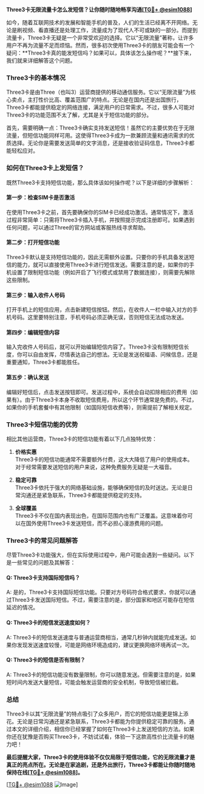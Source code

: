 **Three3卡无限流量卡怎么发短信？让你随时随地畅享沟通[[TG💪+ @esim1088](https://t.me/s/esim1088)]**

如今，随着互联网技术的发展和智能手机的普及，人们的生活已经离不开网络。无论是刷视频、看直播还是处理工作，流量成为了现代人不可或缺的一部分。而提到流量卡，Three3卡无疑是一个非常受欢迎的选择。它以“无限流量”著称，让许多用户不再为流量不足而烦恼。然而，很多初次使用Three3卡的朋友可能会有一个疑问：**Three3卡真的能发短信吗？如果可以，具体该怎么操作呢？**接下来，我们就来详细解答这个问题。

### Three3卡的基本情况

Three3卡是由Three（也叫3）运营商提供的移动通信服务。它以“无限流量”为核心卖点，主打性价比高、覆盖范围广的特点。无论是在国内还是出国旅行，Three3卡都能提供稳定的网络连接，满足用户的日常需求。不过，很多人可能对Three3卡的功能范围不太了解，尤其是关于短信功能的部分。

首先，需要明确一点：Three3卡确实支持发送短信！虽然它的主要优势在于无限流量，但短信功能同样可用。这使得Three3卡成为一款兼顾流量和通讯需求的优质选择。无论你是需要发送简单的文字消息，还是接收验证码信息，Three3卡都能轻松应对。

### 如何在Three3卡上发短信？

既然Three3卡支持短信功能，那么具体该如何操作呢？以下是详细的步骤解析：

#### 第一步：检查SIM卡是否激活
在使用Three3卡之前，首先要确保你的SIM卡已经成功激活。通常情况下，激活过程非常简单：只需将Three3卡插入手机，并按照提示完成注册即可。如果遇到任何问题，可以通过Three的官方网站或客服热线寻求帮助。

#### 第二步：打开短信功能
Three3卡默认是支持短信功能的，因此无需额外设置。只要你的手机具备发送短信的能力，就可以直接使用Three3卡进行短信发送。需要注意的是，如果你的手机设置了限制短信功能（例如开启了飞行模式或禁用了数据连接），则需要先解除这些限制。

#### 第三步：输入收件人号码
打开手机上的短信应用，点击新建短信按钮。然后，在收件人一栏中输入对方的手机号码。这里要特别注意，手机号码必须正确无误，否则短信无法成功发送。

#### 第四步：编辑短信内容
输入完收件人号码后，就可以开始编辑短信内容了。Three3卡没有限制短信长度，你可以自由发挥，尽情表达自己的想法。无论是发送祝福语、问候信息，还是重要通知，Three3卡都能胜任。

#### 第五步：确认发送
编辑好短信后，点击发送按钮即可。发送过程中，系统会自动扣除相应的费用（如果有）。由于Three3卡本身不收取短信费用，所以这个环节通常是免费的。不过，如果你的手机套餐中有其他限制（如国际短信收费等），则需提前了解相关规定。

### Three3卡短信功能的优势

相比其他运营商，Three3卡的短信功能有着以下几点独特优势：

1. **价格实惠**  
   Three3卡的短信功能通常不需要额外付费，这大大降低了用户的使用成本。对于经常需要发送短信的用户来说，这种免费服务无疑是一大福音。

2. **稳定可靠**  
   Three3卡依托于强大的网络基础设施，能够确保短信的及时送达。无论是日常沟通还是紧急联系，Three3卡都能提供稳定的支持。

3. **全球覆盖**  
   Three3卡不仅在国内表现出色，在国际范围内也有广泛覆盖。这意味着你可以在国外使用Three3卡发送短信，而不必担心漫游费用的问题。

### Three3卡的常见问题解答

尽管Three3卡功能强大，但在实际使用过程中，用户可能会遇到一些疑问。以下是一些常见的问题及其解答：

#### Q: Three3卡支持国际短信吗？
A: 是的，Three3卡支持国际短信功能。只要对方号码符合格式要求，你就可以通过Three3卡发送国际短信。不过，需要注意的是，部分国家和地区可能存在短信延迟的情况。

#### Q: Three3卡的短信发送速度如何？
A: Three3卡的短信发送速度与普通运营商相当，通常几秒钟内就能完成发送。如果你发现发送速度较慢，可能是网络环境造成的，建议更换网络环境再试一次。

#### Q: Three3卡的短信是否有限制？
A: Three3卡的短信功能没有数量限制，你可以随意发送。但需要注意的是，如果短时间内发送大量短信，可能会触发运营商的安全机制，导致短信被拦截。

### 总结

Three3卡以其“无限流量”的特点吸引了众多用户，而它的短信功能更是锦上添花。无论是日常沟通还是紧急联系，Three3卡都能为你提供稳定可靠的服务。通过本文的详细介绍，相信你已经掌握了如何在Three3卡上发送短信的方法。如果你还在犹豫是否购买Three3卡，不妨试试看，体验一下这款高性价比流量卡的魅力吧！

**最后提醒大家，Three3卡的使用体验不仅仅局限于短信功能，它的无限流量才是真正的亮点所在。无论是在家追剧，还是外出旅行，Three3卡都能让你随时随地保持在线[[TG💪+ @esim1088](https://t.me/s/esim1088)]。**

[[TG💪+ @esim1088](https://t.me/s/esim1088) ![Image](https://i.postimg.cc/4NQfJmqS/Snipaste-2025-05-13-00-14-12.png)]
